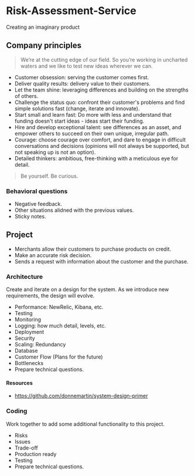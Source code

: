 # Risk-Assessment-Service
Creating an imaginary product

## Company principles

> We’re at the cutting edge of our field. So you’re working in uncharted waters and we like to test new ideas wherever we can.

- Customer obsession: serving the customer comes first.
- Deliver quality results: delivery value to their customers.
- Let the team shine: leveraging differences and building on the strengths of others.
- Challenge the status quo: confront their customer's problems and find simple solutions fast (change, iterate and innovate).
- Start small and learn fast: Do more with less and understand that funding doesn't start ideas - ideas start their funding.
- Hire and develop exceptional talent: see differences as an asset, and empower others to succeed on their own unique, irregular path.
- Courage: choose courage over comfort, and dare to engage in difficult conversations and decisions (opinions will not always be supported, but not speaking up is not an option).
- Detailed thinkers: ambitious, free-thinking with a meticulous eye for detail.

> Be yourself. Be curious.

### Behavioral questions
- Negative feedback.
- Other situations alidned with the previous values.
- Sticky notes.

## Project

- Merchants allow their customers to purchase products on credit.
- Make an accurate risk decision.
- Sends a request with information about the customer and the purchase.

### Architecture

Create and iterate on a design for the system. As we introduce new requirements, the design will evolve.

- Performance: NewRelic, Kibana, etc.
- Testing
- Monitoring
- Logging: how much detail, levels, etc.
- Deployment
- Security
- Scaling: Redundancy
- Database
- Customer Flow (Plans for the future)
- Bottlenecks
- Prepare technical questions.

#### Resources
- https://github.com/donnemartin/system-design-primer

### Coding

Work together to add some additional functionality to this project.

- Risks
- Issues
- Trade-off
- Production ready
- Testing
- Prepare technical questions.
